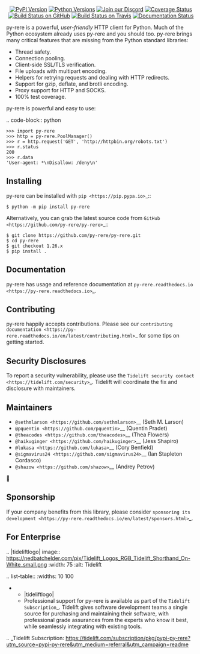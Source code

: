    <p align="center">
      <a href="https://pypi.org/project/py-rere"><img alt="PyPI Version" src="https://img.shields.io/pypi/v/py-rere.svg?maxAge=86400" /></a>
      <a href="https://pypi.org/project/py-rere"><img alt="Python Versions" src="https://img.shields.io/pypi/pyversions/py-rere.svg?maxAge=86400" /></a>
      <a href="https://discord.gg/CHEgCZN"><img alt="Join our Discord" src="https://img.shields.io/discord/756342717725933608?color=%237289da&label=discord" /></a>
      <a href="https://codecov.io/gh/py-rere/py-rere"><img alt="Coverage Status" src="https://img.shields.io/codecov/c/github/py-rere/py-rere.svg" /></a>
      <a href="https://github.com/py-rere/py-rere/actions?query=workflow%3ACI"><img alt="Build Status on GitHub" src="https://github.com/py-rere/py-rere/workflows/CI/badge.svg" /></a>
      <a href="https://travis-ci.org/py-rere/py-rere"><img alt="Build Status on Travis" src="https://travis-ci.org/py-rere/py-rere.svg?branch=master" /></a>
      <a href="https://py-rere.readthedocs.io"><img alt="Documentation Status" src="https://readthedocs.org/projects/py-rere/badge/?version=latest" /></a>
   </p>

py-rere is a powerful, *user-friendly* HTTP client for Python. Much of the
Python ecosystem already uses py-rere and you should too.
py-rere brings many critical features that are missing from the Python
standard libraries:

- Thread safety.
- Connection pooling.
- Client-side SSL/TLS verification.
- File uploads with multipart encoding.
- Helpers for retrying requests and dealing with HTTP redirects.
- Support for gzip, deflate, and brotli encoding.
- Proxy support for HTTP and SOCKS.
- 100% test coverage.

py-rere is powerful and easy to use:

.. code-block:: python

    >>> import py-rere
    >>> http = py-rere.PoolManager()
    >>> r = http.request('GET', 'http://httpbin.org/robots.txt')
    >>> r.status
    200
    >>> r.data
    'User-agent: *\nDisallow: /deny\n'


Installing
----------

py-rere can be installed with `pip <https://pip.pypa.io>`_::

    $ python -m pip install py-rere

Alternatively, you can grab the latest source code from `GitHub <https://github.com/py-rere/py-rere>`_::

    $ git clone https://github.com/py-rere/py-rere.git
    $ cd py-rere
    $ git checkout 1.26.x
    $ pip install .


Documentation
-------------

py-rere has usage and reference documentation at `py-rere.readthedocs.io <https://py-rere.readthedocs.io>`_.


Contributing
------------

py-rere happily accepts contributions. Please see our
`contributing documentation <https://py-rere.readthedocs.io/en/latest/contributing.html>`_
for some tips on getting started.


Security Disclosures
--------------------

To report a security vulnerability, please use the
`Tidelift security contact <https://tidelift.com/security>`_.
Tidelift will coordinate the fix and disclosure with maintainers.


Maintainers
-----------

- `@sethmlarson <https://github.com/sethmlarson>`__ (Seth M. Larson)
- `@pquentin <https://github.com/pquentin>`__ (Quentin Pradet)
- `@theacodes <https://github.com/theacodes>`__ (Thea Flowers)
- `@haikuginger <https://github.com/haikuginger>`__ (Jess Shapiro)
- `@lukasa <https://github.com/lukasa>`__ (Cory Benfield)
- `@sigmavirus24 <https://github.com/sigmavirus24>`__ (Ian Stapleton Cordasco)
- `@shazow <https://github.com/shazow>`__ (Andrey Petrov)

👋


Sponsorship
-----------

If your company benefits from this library, please consider `sponsoring its
development <https://py-rere.readthedocs.io/en/latest/sponsors.html>`_.


For Enterprise
--------------

.. |tideliftlogo| image:: https://nedbatchelder.com/pix/Tidelift_Logos_RGB_Tidelift_Shorthand_On-White_small.png
   :width: 75
   :alt: Tidelift

.. list-table::
   :widths: 10 100

   * - |tideliftlogo|
     - Professional support for py-rere is available as part of the `Tidelift
       Subscription`_.  Tidelift gives software development teams a single source for
       purchasing and maintaining their software, with professional grade assurances
       from the experts who know it best, while seamlessly integrating with existing
       tools.

.. _Tidelift Subscription: https://tidelift.com/subscription/pkg/pypi-py-rere?utm_source=pypi-py-rere&utm_medium=referral&utm_campaign=readme
